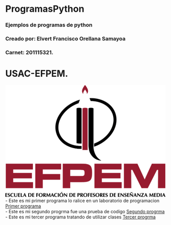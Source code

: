 # ProgramasPython
### Ejemplos de programas de python
### Creado por: Elvert Francisco Orellana Samayoa
### Carnet: 201115321.
# USAC-EFPEM.

<img src="imagenes/img1.png" width="500" heigth="400">
<br>
- Este es mi primer programa lo ralice en un laboratorio de programacion
<a href="labora2.py">Primer programa</a>
<br>
- Este es mi segundo progrma fue una prueba de codigo
<a href="paipon.py">Segundo progrma</a>
<br>
- Este es mi tercer programa tratando de utilizar clases
<a href="persona.py">Tercer progrma</a>
